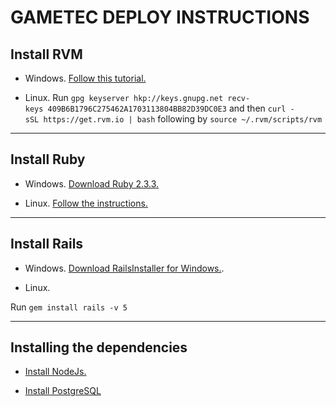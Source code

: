 # GAMETEC DEPLOY INSTRUCTIONS

## Install RVM

* Windows.
[Follow this tutorial.](http://blog.developwithpassion.com/2012/03/30/installing-rvm-with-cygwin-on-windows/)


* Linux.
Run `gpg ­­keyserver hkp://keys.gnupg.net ­­recv­keys 409B6B1796C275462A1703113804BB82D39DC0E3`
and then `curl ­sSL https://get.rvm.io | bash` following by `source ~/.rvm/scripts/rvm`

------

## Install Ruby

* Windows.
[Download Ruby 2.3.3.](https://www.ruby-lang.org/pt/downloads/)

* Linux.
[Follow the instructions.](https://www.ruby-lang.org/pt/documentation/installation/#apt)

------

## Install Rails

* Windows.
[Download RailsInstaller for Windows.](https://s3.amazonaws.com/railsinstaller/Windows/railsinstaller-3.3.0.exe).

* Linux.

Run `gem install rails -v 5`

------
## Installing the dependencies

* [Install NodeJs.](https://nodejs.org/en/download/)

* [Install PostgreSQL](https://www.postgresql.org/download/)
